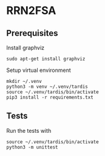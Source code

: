 # RRN2FSA

## Prerequisites

Install graphviz

```
sudo apt-get install graphviz
```

Setup virtual environment

````
mkdir ~/.venv
python3 -m venv ~/.venv/tardis
source ~/.venv/tardis/bin/activate
pip3 install -r requirements.txt
````

## Tests

Run the tests with

```
source ~/.venv/tardis/bin/activate
python3 -m unittest
```
